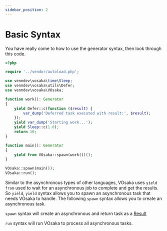 ```yaml
---
sidebar_position: 2
---
```


# Basic Syntax

You have really come to how to use the generator syntax, then look through this code.

```php title="src/main.php"
<?php

require '../vendor/autoload.php';

use venndev\vosaka\time\Sleep;
use venndev\vosaka\utils\Defer;
use venndev\vosaka\VOsaka;

function work(): Generator
{
    yield Defer::c(function ($result) {
        var_dump('Deferred task executed with result:', $result);
    });
    yield var_dump('Starting work...');
    yield Sleep::c(1.0);
    return 10;
}

function main(): Generator
{
    yield from VOsaka::spawn(work())();
}

VOsaka::spawn(main());
VOsaka::run();
```

Similar to the asynchronous types of other languages, VOsaka uses `yield from` used to wait for an asynchronous job to complete and get the results. So `yield`, `yield` syntax allows you to spawn an asynchronous task that needs VOsaka to handle. The following `spawn` syntax allows you to create an asynchronous task.

`spawn` syntax will create an asynchronous and return task as a [Result](/classes/venndev/vosaka/core/Result.md)

`run` syntax will run VOsaka to process all asynchronous tasks.

